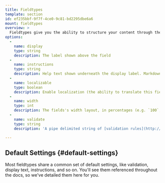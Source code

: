 ```yaml
---
title: Fieldtypes
template: section
id: ef235bbf-9f7f-4ce0-9c81-bd2295dbe6a6
mount: fieldtypes
overview: >
  Fieldtypes give you the ability to structure your content through the use of tailored interfaces designed for different types of data. They are the Control Panel connection to the Flat Files that make Statamic what it is. Every fieldtype is ultimately writing YAML in a pre-determined format for you.
options:
  -
    name: display
    type: string
    description: The label shown above the field
  -
    name: instructions
    type: string
    description: Help text shown underneath the display label. Markdown supported.
  -
    name: localizable
    type: boolean
    description: Enable localization (the ability to translate this field)
  -
    name: width
    type: int
    description: The fields's width layout, in percentages (e.g. `100`, `50`)
  -
    name: validate
    type: string
    description: 'A pipe delimited string of [validation rules](http://laravel.com/docs/5.1/validation#available-validation-rules)'

---
```

## Default Settings {#default-settings}

Most fieldtypes share a common set of default settings, like validation, display text, instructions, and so on. You'll see them referenced throughout the docs, so we've detailed them here for you.
